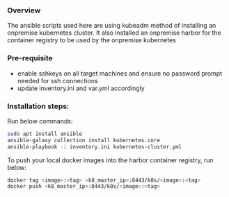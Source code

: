 ### Overview

The ansible scripts used here are using kubeadm method of installing an onpremise kubernetes cluster. It also installed an onpremise harbor for the container registry to be used by the onpremise kubernetes

### Pre-requisite

- enable sshkeys on all target machines and ensure no password prompt needed for ssh connections
- update inventory.ini and var.yml accordingly

### Installation steps:

Run below commands:
```sh
sudo apt install ansible
ansible-galaxy collection install kubernetes.core
ansible-playbook -i inventory.ini kubernetes-cluster.yml
```

To push your local docker images into the harbor container registry, run below:

```sh
docker tag <image>:<tag> <k8_master_ip>:8443/k8s/<image>:<tag>
docker push <k8_master_ip>:8443/k8s/<image>:<tag>
```